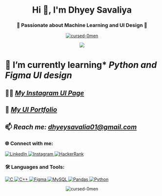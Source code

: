 <h1 align="center">Hi 👋, I'm Dhyey Savaliya</h1>
<h3 align="center">🚀 Passionate about Machine Learning and UI Design 🎨</h3>

<p align="center"> 
  <a href="https://github.com/ryo-ma/github-profile-trophy">
    <img src="https://github-profile-trophy.vercel.app/?username=cursed-0men&theme=gruvbox&row=1&column=7" alt="cursed-0men" />
  </a> 
</p>

<p align="center">
  <img src="https://readme-typing-svg.demolab.com?font=Fira+Code&weight=500&pause=1000&color=7A87D1&center=true&vCenter=true&width=450&lines=I+Love+Learning+New+Things!+;Python+Enthusiast+,+Figma+UI+Designer!;Building+Creative+Designs+💻">
</p>

# 🌱 I’m currently learning* ***Python and Figma UI design***

## 👨‍💻 [***My Instagram UI Page***](https://www.instagram.com/ui.paradigm/)

## 📝 [***My UI Portfolio***](https://sites.google.com/view/dhyeys-ui-paradigm)

## 📫 *Reach me:* ***dhyeysavalia01@gmail.com***


<h3 align="left">🌐 Connect with me:</h3>
<p align="left">
  <a href="https://linkedin.com/in/dhyey-savaliya-632bb4246" target="blank">
    <img src="https://img.shields.io/badge/LinkedIn-0077B5?style=for-the-badge&logo=linkedin&logoColor=white" alt="LinkedIn" />
  </a>
  <a href="https://instagram.com/dhyey.xo" target="blank">
    <img src="https://img.shields.io/badge/Instagram-E4405F?style=for-the-badge&logo=instagram&logoColor=white" alt="Instagram" />
  </a>
  <a href="https://www.hackerrank.com/lucifermrngstr01" target="blank">
    <img src="https://img.shields.io/badge/HackerRank-00EA64?style=for-the-badge&logo=hackerrank&logoColor=white" alt="HackerRank" />
  </a>
</p>

<h3 align="left">🛠 Languages and Tools:</h3>
<p align="left"> 
  <a href="https://www.cprogramming.com/" target="_blank" rel="noreferrer">
    <img src="https://img.shields.io/badge/C%20programming-A8B9CC.svg?style=for-the-badge&logo=c&logoColor=white" alt="C" />
  </a> 
  <a href="https://www.w3schools.com/cpp/" target="_blank" rel="noreferrer"> 
    <img src="https://img.shields.io/badge/C++-00599C?style=for-the-badge&logo=c%2B%2B&logoColor=white" alt="C++" />
  </a> 
  <a href="https://www.figma.com/" target="_blank" rel="noreferrer"> 
    <img src="https://img.shields.io/badge/Figma-F24E1E?style=for-the-badge&logo=figma&logoColor=white" alt="Figma" />
  </a> 
  <a href="https://www.mysql.com/" target="_blank" rel="noreferrer"> 
    <img src="https://img.shields.io/badge/MySQL-4479A1?style=for-the-badge&logo=mysql&logoColor=white" alt="MySQL" />
  </a> 
  <a href="https://pandas.pydata.org/" target="_blank" rel="noreferrer"> 
    <img src="https://img.shields.io/badge/Pandas-150458?style=for-the-badge&logo=pandas&logoColor=white" alt="Pandas" />
  </a> 
  <a href="https://www.python.org" target="_blank" rel="noreferrer"> 
    <img src="https://img.shields.io/badge/Python-3776AB?style=for-the-badge&logo=python&logoColor=white" alt="Python" />
  </a> 
</p>

<p align="center">
  <img align="center" src="https://github-readme-stats.vercel.app/api/top-langs?username=cursed-0men&show_icons=true&locale=en&layout=compact&theme=gruvbox" alt="cursed-0men" />
</p>
